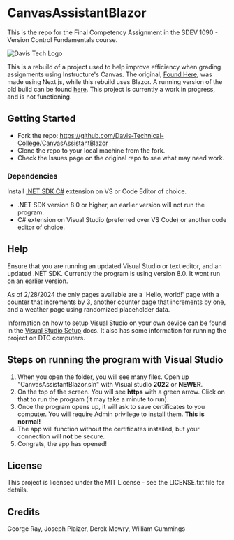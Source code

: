 # CanvasAssistantBlazor
This is the repo for the Final Competency Assignment in the SDEV 1090 - Version Control Fundamentals course.

![Davis Tech Logo](https://www.davistech.edu/media/tlmaw4xt/png-logo-horizontal_60.png)

This is a rebuild of a project used to help improve efficiency when grading assignments using Instructure's Canvas. The original, [Found Here](https://github.com/cdmccauley/canvasser),
was made using Next.js, while this rebuild uses Blazor. A running version of the old build can be found [here](https://canvasser.vercel.app/).
This project is currently a work in progress, and is not functioning.

## Getting Started
- Fork the repo: https://github.com/Davis-Technical-College/CanvasAssistantBlazor
- Clone the repo to your local machine from the fork.
- Check the Issues page on the original repo to see what may need work.

### Dependencies
Install [.NET SDK C#](https://dotnet.microsoft.com/en-us/download) extension on VS or Code Editor of choice.
- .NET SDK version 8.0 or higher, an earlier version will not run the program.
- C# extension on Visual Studio (preferred over VS Code) or another code editor of choice.

## Help
Ensure that you are running an updated Visual Studio or text editor, and an updated .NET SDK. Currently the program is using version 8.0. It wont run on an earlier version.

As of 2/28/2024 the only pages available are a 'Hello, world!' page with a counter that increments by 3, another counter page that increments by one, and a weather page using randomized placeholder data.

Information on how to setup Visual Studio on your own device can be found in the [Visual Studio Setup](/docs/VisualStudioSetup.md) docs.  It also has some information for running the project on DTC computers.

## Steps on running the program with Visual Studio
 1. When you open the folder, you will see many files. Open up "CanvasAssistantBlazor.sln" with Visual studio **2022** or **NEWER**.
 2. On the top of the screen. You will see **https** with a green arrow. Click on that to run the program (it may take a minute to run).
 3. Once the program opens up, it will ask to save certificates to you computer. You will require Admin privilege to install them. **This is normal!**
 4. The app will function without the certificates installed, but your connection will **not** be secure.
 5. Congrats, the app has opened!
 
## License
This project is licensed under the MIT License - see the LICENSE.txt file for details.


## Credits
George Ray,
Joseph Plaizer,
Derek Mowry,
William Cummings